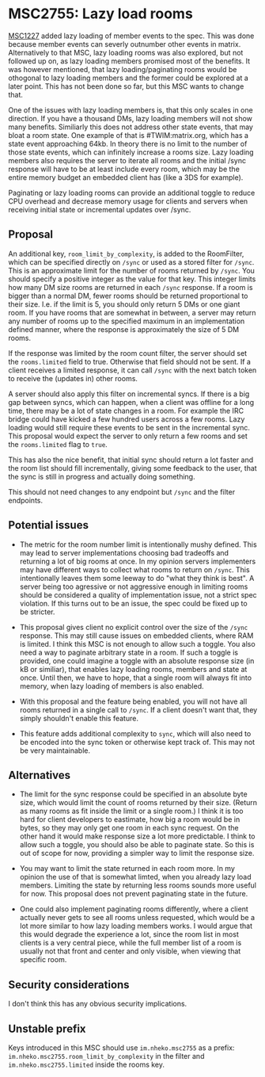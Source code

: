 # MSC2755: Lazy load rooms

[MSC1227](https://github.com/matrix-org/matrix-doc/issues/1227) added lazy
loading of member events to the spec. This was done because member events can
severly outnumber other events in matrix. Alternatively to that MSC, lazy
loading rooms was also explored, but not followed up on, as lazy loading members
promised most of the benefits. It was however mentioned, that lazy
loading/paginating rooms would be othogonal to lazy loading members and the
former could be explored at a later point. This has not been done so far, but
this MSC wants to change that.

One of the issues with lazy loading members is, that this only scales in one
direction. If you have a thousand DMs, lazy loading members will not show many
benefits. Similiarly this does not address other state events, that may bloat a
room state. One example of that is #TWIM:matrix.org, which has a state event
approaching 64kb. In theory there is no limit to the number of those state
events, which can infinitely increase a rooms size. Lazy loading members also
requires the server to iterate all rooms and the initial /sync response will
have to be at least include every room, which may be the entire memory budget an
embedded client has (like a 3DS for example).

Paginating or lazy loading rooms can provide an additional toggle to reduce CPU
overhead and decrease memory usage for clients and servers when receiving
initial state or incremental updates over /sync.

## Proposal

An additional key, `room_limit_by_complexity`, is added to the RoomFilter, which
can be specified directly on `/sync` or used as a stored filter for `/sync`.
This is an approximate limit for the number of rooms returned by `/sync`. You
should specify a positive integer as the value for that key. This integer limits
how many DM size rooms are returned in each `/sync` response. If a room is
bigger than a normal DM, fewer rooms should be returned proportional to their
size. I.e. if the limit is 5, you should only return 5 DMs or one giant room. If
you have rooms that are somewhat in between, a server may return any number of
rooms up to the specified maximum in an implementation defined manner, where the
response is approximately the size of 5 DM rooms.

If the response was limited by the room count filter, the server should set the
`rooms.limited` field to true. Otherwise that field should not be sent. If a
client receives a limited response, it can call `/sync` with the next batch
token to receive the (updates in) other rooms.

A server should also apply this filter on incremental syncs. If there is a big
gap between syncs, which can happen, when a client was offline for a long time,
there may be a lot of state changes in a room. For example the IRC bridge could
have kicked a few hundred users across a few rooms. Lazy loading would still
require these events to be sent in the incremental sync. This proposal would
expect the server to only return a few rooms and set the `rooms.limited` flag to
`true`.

This has also the nice benefit, that initial sync should return a lot faster and
the room list should fill incrementally, giving some feedback to the user, that
the sync is still in progress and actually doing something.

This should not need changes to any endpoint but `/sync` and the filter
endpoints.

## Potential issues

- The metric for the room number limit is intentionally mushy defined. This may
    lead to server implementations choosing bad tradeoffs and returning a lot of big
    rooms at once. In my opinion servers implementers may have different ways to
    collect what rooms to return on `/sync`. This intentionally leaves them some
    leeway to do "what they think is best". A server being too agressive or not
    aggressive enough in limiting rooms should be considered a quality of
    implementation issue, not a strict spec violation. If this turns out to be an
    issue, the spec could be fixed up to be stricter.

- This proposal gives client no explicit control over the size of the `/sync`
    response. This may still cause issues on embedded clients, where RAM is limited.
    I think this MSC is not enough to allow such a toggle. You also need a way to
    paginate arbitrary state in a room. If such a toggle is provided, one could
    imagine a toggle with an absolute response size (in kB or similiar), that
    enables lazy loading rooms, members and state at once. Until then, we have to
    hope, that a single room will always fit into memory, when lazy loading of
    members is also enabled.

- With this proposal and the feature being enabled, you will not have all rooms
    returned in a single call to `/sync`. If a client doesn't want that, they
    simply shouldn't enable this feature.

- This feature adds additional complexity to `sync`, which will also need to be
    encoded into the sync token or otherwise kept track of. This may not be
    very maintainable.

## Alternatives

- The limit for the sync response could be specified in an absolute byte size,
    which would limit the count of rooms returned by their size. (Return as many
    rooms as fit inside the limit or a single room.) I think it is too hard for
    client developers to eastimate, how big a room would be in bytes, so they may
    only get one room in each sync request. On the other hand it would make response
    size a lot more predictable. I think to allow such a toggle, you should also be
    able to paginate state. So this is out of scope for now, providing a simpler way
    to limit the response size.

- You may want to limit the state returned in each room more. In my opinion the
    use of that is somewhat limted, when you already lazy load members.  Limiting
    the state by returning less rooms sounds more useful for now. This proposal
    does not prevent paginating state in the future.

- One could also implement paginating rooms differently, where a client actually
    never gets to see all rooms unless requested, which would be a lot more
    similar to how lazy loading members works. I would argue that this would
    degrade the experience a lot, since the room list in most clients is a very
    central piece, while the full member list of a room is usually not that
    front and center and only visible, when viewing that specific room.

## Security considerations

I don't think this has any obvious security implications.

## Unstable prefix

Keys introduced in this MSC should use `im.nheko.msc2755` as a prefix:
`im.nheko.msc2755.room_limit_by_complexity` in the filter and
`im.nheko.msc2755.limited` inside the rooms key.
